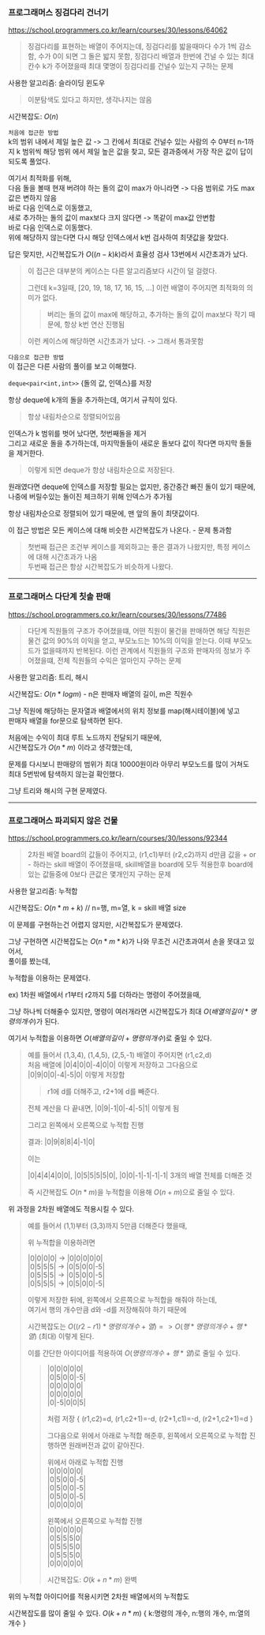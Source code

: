 ### 프로그래머스 징검다리 건너기

https://school.programmers.co.kr/learn/courses/30/lessons/64062

> 징검다리를 표현하는 배열이 주어지는데, 징검다리를 밟을때마다 수가 1씩 감소함, 수가 0이 되면 그 돌은 밟지 못함, 징검다리 배열과 한번에 건널 수 있는 최대 칸수 k가 주어졌을때 최대 몇명이 징검다리를 건널수 있는지 구하는 문제

사용한 알고리즘: 슬라이딩 윈도우
> 이분탐색도 있다고 하지만, 생각나지는 않음

시간복잡도: $O(n)$

`처음에 접근한 방법`<br>
k의 범위 내에서 제일 높은 값 -> 그 칸에서 최대로 건널수 있는 사람의 수
0부터 n-1까지 k 범위씩 해당 범위 에서 제일 높은 값을 찾고, 모든 결과중에서 가장 작은 값이 답이 되도록 풀었다.

여기서 최적화를 위해,<br>
다음 돌을 볼때 현재 버려야 하는 돌의 값이 max가 아니라면 -> 다음 범위로 가도 max값은 변하지 않음<br>
바로 다음 인덱스로 이동했고, <br>
새로 추가하는 돌의 값이 max보다 크지 않다면 -> 똑같이 max값 안변함<br>
바로 다음 인덱스로 이동했다.<br>
위에 해당하지 않는다면 다시 해당 인덱스에서 k번 검사하여 최댓값을 찾았다.

답은 맞지만, 시간복잡도가 $O((n-k)k)$라서 효율성 검사 13번에서 시간초과가 났다.

> 이 접근은 대부분의 케이스는 다른 알고리즘보다 시간이 덜 걸렸다.
> 
> 그런데 k=3일때, [20, 19, 18, 17, 16, 15, ...] 이런 배열이 주어지면 최적화의 의미가 없다.
>> 버리는 돌의 값이 max에 해당하고, 추가하는 돌의 값이 max보다 작기 때문에, 항상 k번 연산 진행됨
>
> 이런 케이스에 해당하면 시간초과가 났다. -> 그래서 통과못함

`다음으로 접근한 방법`<br>
이 접근은 다른 사람의 풀이를 보고 이해했다.

```deque<pair<int,int>>``` {돌의 값, 인덱스}를 저장

항상 deque에 k개의 돌을 추가하는데, 여기서 규칙이 있다.
> 항상 내림차순으로 정렬되어있음

인덱스가 k 범위를 벗어 났다면, 첫번째돌을 제거<br>
그리고 새로운 돌을 추가하는데, 마지막돌들이 새로운 돌보다 값이 작다면 마지막 돌들을 제거한다.
> 이렇게 되면 deque가 항상 내림차순으로 저장된다.

원래였다면 deque에 인덱스를 저장할 필요는 없지만, 중간중간 빠진 돌이 있기 때문에, 나중에 버릴수있는 돌이진 체크하기 위해 인덱스가 추가됨

항상 내림차순으로 정렬되어 있기 때문에, 맨 앞의 돌이 최댓값이다.

이 접근 방법은 모든 케이스에 대해 비슷한 시간복잡도가 나온다. - 문제 통과함

> 첫번째 접근은 조건부 케이스를 제외하고는 좋은 결과가 나왔지만, 특정 케이스에 대해 시간초과가 나옴<br>
> 두번째 접근은 항상 시간복잡도가 비슷하게 나왔다.

---

### 프로그래머스 다단계 칫솔 판매

https://school.programmers.co.kr/learn/courses/30/lessons/77486

> 다단계 직원들의 구조가 주어졌을떄, 어떤 직원이 물건을 판매하면 해당 직원은 물건 값의 90%의 이익을 얻고, 부모노드는 10%의 이익을 얻는다. 이때 부모노드가 없을때까지 반복된다. 이런 관계에서 직원들의 구조와 판매자의 정보가 주어졌을떄, 전체 직원들의 수익은 얼마인지 구하는 문제

사용한 알고리즘: 트리, 해시

시간복잡도: $O(n * log m)$ - n은 판매자 배열의 길이, m은 직원수

그냥 직원에 해당하는 문자열과 배열에서의 위치 정보를 map(해시테이블)에 넣고<br>
판매자 배열을 for문으로 탐색하면 된다.

처음에는 수익이 최대 루트 노드까지 전달되기 때문에,<br>
시간복잡도가 $O(n*m)$ 이라고 생각했는데,

문제를 다시보니 판매량의 범위가 최대 10000원이라 아무리 부모노드를 많이 거쳐도 최대 5번밖에 탐색하지 않는걸 확인했다.

그냥 트리와 해시의 구현 문제였다.

---

### 프로그래머스 파괴되지 않은 건물

https://school.programmers.co.kr/learn/courses/30/lessons/92344

> 2차원 배열 board의 값들이 주어지고, (r1,c1)부터 (r2,c2)까지 d만큼 값을 + or - 하라는 skill 배열이 주어졌을때, skill배열을 board에 모두 적용한후 board에 있는 값들중에 0보다 큰값은 몇개인지 구하는 문제

사용한 알고리즘: 누적합

시간복잡도: $O(n*m + k)$ // n=행, m=열, k = skill 배열 size

이 문제를 구현하는건 어렵지 않지만, 시간복잡도가 문제였다.

그냥 구현하면 시간복잡도는 $O(n*m*k)$가 나와 무조건 시간초과여서 손을 못대고 있어서,<br>
풀이를 봤는데,

누적합을 이용하는 문제였다.

ex) 1차원 배열에서 r1부터 r2까지 5를 더하라는 명령이 주어졌을때,

그냥 하나씩 더해줄수 있지만, 명령이 여러개라면 시간복잡도가 최대 $O(배열의 길이 * 명령의 개수)$가 된다.

여기서 누적합을 이용하면 $O(배열의 길이 + 명령의 개수)$로 줄일 수 있다.

> 예를 들어서 (1,3,4), (1,4,5), (2,5,-1) 배열이 주어지면 (r1,c2,d)<br>
> 처음 배열에 |0|4|0|0|-4|0|0| 이렇게 저장하고 그다음으로<br>
> |0|9|0|0|-4|-5|0| 이렇게 저장함<br>
>> r1에 d를 더해주고, r2+1에 d를 빼준다.
>
> 전체 계산을 다 끝내면, |0|9|-1|0|-4|-5|1| 이렇게 됨
>
> 그리고 왼쪽에서 오른쪽으로 누적합 진행
>
> 결과: |0|9|8|8|4|-1|0|
>
> 이는
>
> |0|4|4|4|0|0|, |0|5|5|5|5|0|, |0|0|-1|-1|-1|-1| 3개의 배열 전체를 더해준 것
>
> 즉 시간복잡도 $O(n*m)$을 누적합을 이용해 $O(n+m)$으로 줄일 수 있다.

위 과정을 2차원 배열에도 적용시킬 수 있다.

> 예를 들어서 (1,1)부터 (3,3)까지 5만큼 더해준다 했을때,
>
> 위 누적합을 이용하려면
>
>|0|0|0|0| -> |0|0|0|0|0|<br>
>|0|5|5|5| -> |0|5|0|0|-5|<br>
>|0|5|5|5| -> |0|5|0|0|-5|<br>
>|0|5|5|5| -> |0|5|0|0|-5|<br>
>
> 이렇게 저장한 뒤에, 왼쪽에서 오른쪽으로 누적합을 해줘야 하는데, <br>
> 여기서 행의 개수만큼 d와 -d를 저장해줘야 하기 때문에
>
> 시간복잡도는 $O((r2-r1) * 명령의 개수 + 열) => O(행 * 명령의 개수 + 행*열)$ (최대) 이렇게 된다.
>
> 이를 간단한 아이디어를 적용하여 $O(명령의 개수 + 행*열)$로 줄일 수 있다.
>>|0|0|0|0|0|<br>
>>|0|5|0|0|-5|<br>
>>|0|0|0|0|0|<br>
>>|0|0|0|0|0|<br> 
>>|0|-5|0|0|5|<br> 
>>
>> 처럼 저장 { (r1,c2)=d, (r1,c2+1)=-d, (r2+1,c1)=-d, (r2+1,c2+1)=d }
>>
>> 그다음으로 위에서 아래로 누적합 해준후, 왼쪽에서 오른쪽으로 누적합 진행하면 원래버전과 값이 같아진다.
>>
>> 위에서 아래로 누적합 진행<br>
>>|0|0|0|0|0|<br>
>>|0|5|0|0|-5|<br>
>>|0|5|0|0|-5|<br>
>>|0|5|0|0|-5|<br> 
>>|0|0|0|0|0|<br> 
>>
>> 왼쪽에서 오른쪽으로 누적합 진행<br>
>>|0|0|0|0|0|<br>
>>|0|5|5|5|0|<br>
>>|0|5|5|5|0|<br>
>>|0|5|5|5|0|<br> 
>>|0|0|0|0|0|<br>
>>
>> 시간복잡도: $O(k + n*m)$ 완벽

위의 누적합 아이디어를 적용시키면 2차원 배열에서의 누적합도

시간복잡도를 많이 줄일 수 있다. $O(k + n*m)$ { k:명령의 개수, n:행의 개수, m:열의 개수 }